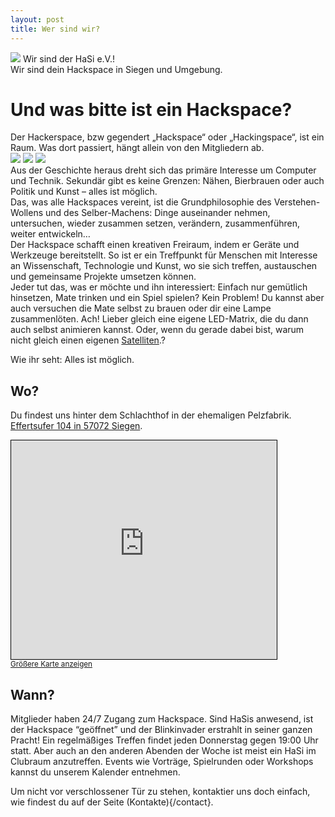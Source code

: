 ```yaml
---
layout: post
title: Wer sind wir?
---
```

![](/images/pixelhasi-text-weiß-200px.png)
Wir sind der HaSi e.V.!  
Wir sind dein Hackspace in Siegen und Umgebung.  

# Und was bitte ist ein Hackspace?

Der Hackerspace, bzw gegendert „Hackspace“ oder „Hackingspace“, ist ein Raum. Was dort passiert, hängt allein von den Mitgliedern ab.  
![](/images/270px-Erweiterte_Produkterfassung.jpg) ![](/images/270px-First_mate.jpg) ![](/images/270px-LED-Throwies.jpg)  
Aus der Geschichte heraus dreht sich das primäre Interesse um Computer und Technik. Sekundär gibt es keine Grenzen: Nähen, Bierbrauen oder auch Politik und Kunst – alles ist möglich.  
Das, was alle Hackspaces vereint, ist die Grundphilosophie des Verstehen-Wollens und des Selber-Machens: Dinge auseinander nehmen, untersuchen, wieder zusammen setzen, verändern, zusammenführen, weiter entwickeln…  
Der Hackspace schafft einen kreativen Freiraum, indem er Geräte und Werkzeuge bereitstellt. So ist er ein Treffpunkt für Menschen mit Interesse an Wissenschaft, Technologie und Kunst, wo sie sich treffen, austauschen und gemeinsame Projekte umsetzen können.  
Jeder tut das, was er möchte und ihn interessiert: Einfach nur gemütlich hinsetzen, Mate trinken und ein Spiel spielen? Kein Problem! Du kannst aber auch versuchen die Mate selbst zu brauen oder dir eine Lampe zusammenlöten. Ach! Lieber gleich eine eigene LED-Matrix, die du dann auch selbst animieren kannst. Oder, wenn du gerade dabei bist, warum nicht gleich einen eigenen [Satelliten](http://www.spiegel.de/netzwelt/web/netzwelt-ticker-hacker-wollen-sich-ueber-satellit-vernetzen-a-806675.html).?  

Wie ihr seht: Alles ist möglich.

## Wo?
Du findest uns hinter dem Schlachthof in der ehemaligen Pelzfabrik. [Effertsufer 104 in 57072 Siegen](http://www.openstreetmap.org/?lat=50.869065&lon=8.003988&zoom=18&layers=M).

<iframe width="425" height="350" frameborder="0" scrolling="no" marginheight="0" marginwidth="0" src="http://www.openstreetmap.org/export/embed.html?bbox=8.002644,50.867965,8.006673,50.870166&amp;layer=mapnik&amp;marker=50.86921,8.00490" style="border: 1px solid black"></iframe><br /><small><a href="http://www.openstreetmap.org/?lat=50.8690655&amp;lon=8.0046585&amp;zoom=17&amp;layers=M&amp;mlat=50.86921&amp;mlon=8.00490">Gr&#246;&#223;ere Karte anzeigen</a></small>

## Wann?

Mitglieder haben 24/7 Zugang zum Hackspace. Sind HaSis anwesend, ist der Hackspace “geöffnet” und der Blinkinvader erstrahlt in seiner ganzen Pracht!
Ein regelmäßiges Treffen findet jeden Donnerstag gegen 19:00 Uhr statt. Aber auch an den anderen Abenden der Woche ist meist ein HaSi im Clubraum anzutreffen. Events wie Vorträge, Spielrunden oder Workshops kannst du unserem Kalender entnehmen.

Um nicht vor verschlossener Tür zu stehen, kontaktier uns doch einfach, wie findest du auf der Seite (Kontakte){/contact}.